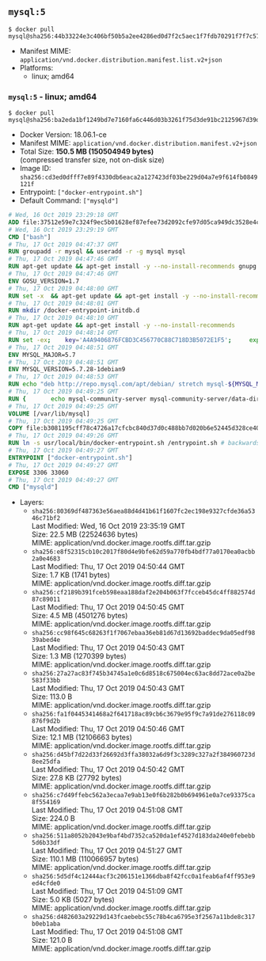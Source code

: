 ## `mysql:5`

```console
$ docker pull mysql@sha256:44b33224e3c406bf50b5a2ee4286ed0d7f2c5aec1f7fdb70291f7f7c570284dd
```

-	Manifest MIME: `application/vnd.docker.distribution.manifest.list.v2+json`
-	Platforms:
	-	linux; amd64

### `mysql:5` - linux; amd64

```console
$ docker pull mysql@sha256:ba2eda1bf1249bd7e7160fa6c446d03b3261f75d3de91bc2125967d39db1525c
```

-	Docker Version: 18.06.1-ce
-	Manifest MIME: `application/vnd.docker.distribution.manifest.v2+json`
-	Total Size: **150.5 MB (150504949 bytes)**  
	(compressed transfer size, not on-disk size)
-	Image ID: `sha256:cd3ed0dfff7e89f4330db6eaca2a127423df03be229d04a7e9f614fb0849121f`
-	Entrypoint: `["docker-entrypoint.sh"]`
-	Default Command: `["mysqld"]`

```dockerfile
# Wed, 16 Oct 2019 23:29:18 GMT
ADD file:37512e59e7c324f9ec5b01628ef87efee73d2092cfe97d05ca949dc3528e4c2a in / 
# Wed, 16 Oct 2019 23:29:19 GMT
CMD ["bash"]
# Thu, 17 Oct 2019 04:47:37 GMT
RUN groupadd -r mysql && useradd -r -g mysql mysql
# Thu, 17 Oct 2019 04:47:46 GMT
RUN apt-get update && apt-get install -y --no-install-recommends gnupg dirmngr && rm -rf /var/lib/apt/lists/*
# Thu, 17 Oct 2019 04:47:46 GMT
ENV GOSU_VERSION=1.7
# Thu, 17 Oct 2019 04:48:00 GMT
RUN set -x 	&& apt-get update && apt-get install -y --no-install-recommends ca-certificates wget && rm -rf /var/lib/apt/lists/* 	&& wget -O /usr/local/bin/gosu "https://github.com/tianon/gosu/releases/download/$GOSU_VERSION/gosu-$(dpkg --print-architecture)" 	&& wget -O /usr/local/bin/gosu.asc "https://github.com/tianon/gosu/releases/download/$GOSU_VERSION/gosu-$(dpkg --print-architecture).asc" 	&& export GNUPGHOME="$(mktemp -d)" 	&& gpg --batch --keyserver ha.pool.sks-keyservers.net --recv-keys B42F6819007F00F88E364FD4036A9C25BF357DD4 	&& gpg --batch --verify /usr/local/bin/gosu.asc /usr/local/bin/gosu 	&& gpgconf --kill all 	&& rm -rf "$GNUPGHOME" /usr/local/bin/gosu.asc 	&& chmod +x /usr/local/bin/gosu 	&& gosu nobody true 	&& apt-get purge -y --auto-remove ca-certificates wget
# Thu, 17 Oct 2019 04:48:01 GMT
RUN mkdir /docker-entrypoint-initdb.d
# Thu, 17 Oct 2019 04:48:10 GMT
RUN apt-get update && apt-get install -y --no-install-recommends 		pwgen 		openssl 		perl 	&& rm -rf /var/lib/apt/lists/*
# Thu, 17 Oct 2019 04:48:14 GMT
RUN set -ex; 	key='A4A9406876FCBD3C456770C88C718D3B5072E1F5'; 	export GNUPGHOME="$(mktemp -d)"; 	gpg --batch --keyserver ha.pool.sks-keyservers.net --recv-keys "$key"; 	gpg --batch --export "$key" > /etc/apt/trusted.gpg.d/mysql.gpg; 	gpgconf --kill all; 	rm -rf "$GNUPGHOME"; 	apt-key list > /dev/null
# Thu, 17 Oct 2019 04:48:51 GMT
ENV MYSQL_MAJOR=5.7
# Thu, 17 Oct 2019 04:48:51 GMT
ENV MYSQL_VERSION=5.7.28-1debian9
# Thu, 17 Oct 2019 04:48:53 GMT
RUN echo "deb http://repo.mysql.com/apt/debian/ stretch mysql-${MYSQL_MAJOR}" > /etc/apt/sources.list.d/mysql.list
# Thu, 17 Oct 2019 04:49:25 GMT
RUN { 		echo mysql-community-server mysql-community-server/data-dir select ''; 		echo mysql-community-server mysql-community-server/root-pass password ''; 		echo mysql-community-server mysql-community-server/re-root-pass password ''; 		echo mysql-community-server mysql-community-server/remove-test-db select false; 	} | debconf-set-selections 	&& apt-get update && apt-get install -y mysql-server="${MYSQL_VERSION}" && rm -rf /var/lib/apt/lists/* 	&& rm -rf /var/lib/mysql && mkdir -p /var/lib/mysql /var/run/mysqld 	&& chown -R mysql:mysql /var/lib/mysql /var/run/mysqld 	&& chmod 777 /var/run/mysqld 	&& find /etc/mysql/ -name '*.cnf' -print0 		| xargs -0 grep -lZE '^(bind-address|log)' 		| xargs -rt -0 sed -Ei 's/^(bind-address|log)/#&/' 	&& echo '[mysqld]\nskip-host-cache\nskip-name-resolve' > /etc/mysql/conf.d/docker.cnf
# Thu, 17 Oct 2019 04:49:25 GMT
VOLUME [/var/lib/mysql]
# Thu, 17 Oct 2019 04:49:25 GMT
COPY file:b3081195cff78c4726a17cfcbc840d37d0c488bb7d020b6e52445d328ce4024a in /usr/local/bin/ 
# Thu, 17 Oct 2019 04:49:26 GMT
RUN ln -s usr/local/bin/docker-entrypoint.sh /entrypoint.sh # backwards compat
# Thu, 17 Oct 2019 04:49:27 GMT
ENTRYPOINT ["docker-entrypoint.sh"]
# Thu, 17 Oct 2019 04:49:27 GMT
EXPOSE 3306 33060
# Thu, 17 Oct 2019 04:49:27 GMT
CMD ["mysqld"]
```

-	Layers:
	-	`sha256:80369df487363e56aea88d4d41b61f1607fc2ec198e9327cfde36a5346c71bf2`  
		Last Modified: Wed, 16 Oct 2019 23:35:19 GMT  
		Size: 22.5 MB (22524636 bytes)  
		MIME: application/vnd.docker.image.rootfs.diff.tar.gzip
	-	`sha256:e8f52315cb10c2017f80d4e9bfe62d59a770fb4bdf77a0170ea0acbb2a0e4683`  
		Last Modified: Thu, 17 Oct 2019 04:50:44 GMT  
		Size: 1.7 KB (1741 bytes)  
		MIME: application/vnd.docker.image.rootfs.diff.tar.gzip
	-	`sha256:cf2189b391fceb598eaa188daf2e204b063f7fcceb45dc4ff882574d87c89011`  
		Last Modified: Thu, 17 Oct 2019 04:50:45 GMT  
		Size: 4.5 MB (4501276 bytes)  
		MIME: application/vnd.docker.image.rootfs.diff.tar.gzip
	-	`sha256:cc98f645c68263f1f7067ebaa36eb81d67d13692baddec9da05edf9839abed4e`  
		Last Modified: Thu, 17 Oct 2019 04:50:43 GMT  
		Size: 1.3 MB (1270399 bytes)  
		MIME: application/vnd.docker.image.rootfs.diff.tar.gzip
	-	`sha256:27a27ac83f745b34745a1e0c6d8518c675004ec63ac8dd72ace0a2be583f33bb`  
		Last Modified: Thu, 17 Oct 2019 04:50:43 GMT  
		Size: 113.0 B  
		MIME: application/vnd.docker.image.rootfs.diff.tar.gzip
	-	`sha256:fa1f0445341468a2f641718ac89cb6c3679e95f9c7a91de276118c09876f9d2b`  
		Last Modified: Thu, 17 Oct 2019 04:50:46 GMT  
		Size: 12.1 MB (12106663 bytes)  
		MIME: application/vnd.docker.image.rootfs.diff.tar.gzip
	-	`sha256:d45bf7d22d33f26692d3ffa38032a6d9f3c3289c327a2f384960723d8ee25dfa`  
		Last Modified: Thu, 17 Oct 2019 04:50:42 GMT  
		Size: 27.8 KB (27792 bytes)  
		MIME: application/vnd.docker.image.rootfs.diff.tar.gzip
	-	`sha256:c7d49ffebc562a3ecaa7e9ab13e0f6b282b0b694961e0a7ce93375ca8f554169`  
		Last Modified: Thu, 17 Oct 2019 04:51:08 GMT  
		Size: 224.0 B  
		MIME: application/vnd.docker.image.rootfs.diff.tar.gzip
	-	`sha256:511a8052b2043e9baf4bd7352ca520da1ef4527d183da240e0febebb5d6b33df`  
		Last Modified: Thu, 17 Oct 2019 04:51:27 GMT  
		Size: 110.1 MB (110066957 bytes)  
		MIME: application/vnd.docker.image.rootfs.diff.tar.gzip
	-	`sha256:5d5df4c12444acf3c206151e1366dba8f42fcc0a1feab6af4ff953e9ed4cfde0`  
		Last Modified: Thu, 17 Oct 2019 04:51:09 GMT  
		Size: 5.0 KB (5027 bytes)  
		MIME: application/vnd.docker.image.rootfs.diff.tar.gzip
	-	`sha256:d482603a29229d143fcaebebc55c78b4ca6795e3f2567a11bde8c317b0eb1aba`  
		Last Modified: Thu, 17 Oct 2019 04:51:08 GMT  
		Size: 121.0 B  
		MIME: application/vnd.docker.image.rootfs.diff.tar.gzip
